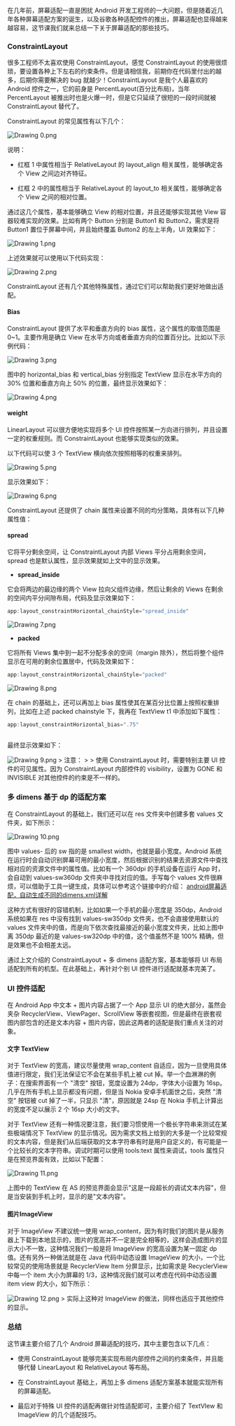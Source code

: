 在几年前，屏幕适配一直是困扰 Android 开发工程师的一大问题，但是随着近几年各种屏幕适配方案的诞生，以及谷歌各种适配控件的推出，屏幕适配也显得越来越容易，这节课我们就来总结一下关于屏幕适配的那些技巧。

### ConstraintLayout

很多工程师不太喜欢使用 ConstraintLayout，感觉 ConstraintLayout 的使用很烦琐，要设置各种上下左右的约束条件。但是请相信我，前期你在代码里付出的越多，后期你需要解决的 bug 就越少！ConstraintLayout 是我个人最喜欢的 Android 控件之一，它的前身是 PercentLayout(百分比布局)，当年 PercentLayout 被推出时也是火爆一时，但是它只延续了很短的一段时间就被 ConstraintLayout 替代了。

ConstraintLayout 的常见属性有以下几个：

<Image alt="Drawing 0.png" src="https://s0.lgstatic.com/i/image/M00/2E/14/CgqCHl8ER0-ANaZyAAHN9robYHc458.png"/>

说明：

* 红框 1 中属性相当于 RelativeLayout 的 layout_align 相关属性，能够确定各个 View 之间边对齐特征。

* 红框 2 中的属性相当于 RelativeLayout 的 layout_to 相关属性，能够确定各个 View 之间的相对位置。

通过这几个属性，基本能够确立 View 的相对位置，并且还能够实现其他 View 容器较难实现的效果。比如有两个 Button 分别是 Button1 和 Button2，需求是将 Button1 置位于屏幕中间，并且始终覆盖 Button2 的左上半角，UI 效果如下：

<Image alt="Drawing 1.png" src="https://s0.lgstatic.com/i/image/M00/2E/14/CgqCHl8ER4iAJpF2AAAi8OaOm8k002.png"/>

上述效果就可以使用以下代码实现：

<Image alt="Drawing 2.png" src="https://s0.lgstatic.com/i/image/M00/2E/09/Ciqc1F8ER5OAOgVWAAPSdoHNkXQ676.png"/>

ConstraintLayout 还有几个其他特殊属性，通过它们可以帮助我们更好地做出适配。

#### Bias

ConstraintLayout 提供了水平和垂直方向的 bias 属性，这个属性的取值范围是 0\~1。主要作用是确立 View 在水平方向或者垂直方向的位置百分比。比如以下示例代码：

<Image alt="Drawing 3.png" src="https://s0.lgstatic.com/i/image/M00/2E/09/Ciqc1F8ER5uAMIRxAAJTD6eBEJE983.png"/>

图中的 horizontal_bias 和 vertical_bias 分别指定 TextView 显示在水平方向的 30% 位置和垂直方向上 50% 的位置，最终显示效果如下：

<Image alt="Drawing 4.png" src="https://s0.lgstatic.com/i/image/M00/2E/14/CgqCHl8ER6SAWsnAAAAstbWlAxg123.png"/>

#### weight

LinearLayout 可以很方便地实现将多个 UI 控件按照某一方向进行排列，并且设置一定的权重规则。而 ConstraintLayout 也能够实现类似的效果。

以下代码可以使 3 个 TextView 横向依次按照相等的权重来排列。

<Image alt="Drawing 5.png" src="https://s0.lgstatic.com/i/image/M00/2E/14/CgqCHl8ER66ACC_tAANXA1pJemc381.png"/>

显示效果如下：

<Image alt="Drawing 6.png" src="https://s0.lgstatic.com/i/image/M00/2E/09/Ciqc1F8ER7WAaYnMAAAZnK_F_k8484.png"/>

ConstraintLayout 还提供了 chain 属性来设置不同的均分策略，具体有以下几种属性值：

#### spread

它将平分剩余空间，让 ConstraintLayout 内部 Views 平分占用剩余空间，spread 也是默认属性，显示效果就如上文中的显示效果。

* **spread_inside**

它会将两边的最边缘的两个 View 拉向父组件边缘，然后让剩余的 Views 在剩余的空间内平分间隙布局，代码及显示效果如下：

```js
app:layout_constraintHorizontal_chainStyle="spread_inside" 
```

<Image alt="Drawing 7.png" src="https://s0.lgstatic.com/i/image/M00/2E/15/CgqCHl8ESC6Ab3mZAAAZ1OHWxzs982.png"/>

* **packed**

它将所有 Views 集中到一起不分配多余的空间（margin 除外），然后将整个组件显示在可用的剩余位置居中，代码及效果如下：

```java
app:layout_constraintHorizontal_chainStyle="packed" 
```

<Image alt="Drawing 8.png" src="https://s0.lgstatic.com/i/image/M00/2E/09/Ciqc1F8ESEqADf1uAAAbkek1NMc770.png"/>

在 chain 的基础上，还可以再加上 bias 属性使其在某百分比位置上按照权重排列，比如在上述 packed chainstyle 下，我再在 TextView t1 中添加如下属性：

```java
app:layout_constraintHorizontal_bias=".75" 
```

```

```

最终显示效果如下：

<Image alt="Drawing 9.png" src="https://s0.lgstatic.com/i/image/M00/2E/15/CgqCHl8ESFmAOi1lAAAZeKbtjXw455.png"/>
> 注意：  
>
> 使用 ConstraintLayout 时，需要特别主要 UI 控件的可见属性。因为 ConstraintLayout 内部控件的 visibility，设置为 GONE 和 INVISIBLE 对其他控件的约束是不一样的。

### 多 dimens 基于 dp 的适配方案

在 ConstraintLayout 的基础上，我们还可以在 res 文件夹中创建多套 values 文件夹，如下所示：

<Image alt="Drawing 10.png" src="https://s0.lgstatic.com/i/image/M00/2E/15/CgqCHl8ESGiAKQJMAADlPulV000757.png"/>

图中 values- 后的 sw 指的是 smallest width，也就是最小宽度。Android 系统在运行时会自动识别屏幕可用的最小宽度，然后根据识别的结果去资源文件中查找相对应的资源文件中的属性值。比如有一个 360dpi 的手机设备在运行 App 时，会自动到 values-sw360dp 文件夹中寻找对应的值。手写每个 values 文件很麻烦，可以借助于工具一键生成，具体可以参考这个链接中的介绍： [android屏幕适配，自动生成不同的dimens.xml详解](https://blog.csdn.net/wolfking0608/article/details/79610431)

这种方式有很好的容错机制，比如如果一个手机的最小宽度是 350dp，Android 系统如果在 res 中没有找到 values-sw350dp 文件夹，也不会直接使用默认的 values 文件夹中的值，而是向下依次查找最接近的最小宽度文件夹，比如上图中离 350dp 最近的是 values-sw320dp 中的值，这个值虽然不是 100% 精确，但是效果也不会相差太远。

通过上文介绍的 ConstraintLayout + 多 dimens 适配方案，基本能够将 UI 布局适配到所有的机型。在此基础上，再针对个别 UI 控件进行适配就基本完美了。

### UI 控件适配

在 Android App 中文本 + 图片内容占据了一个 App 显示 UI 的绝大部分，虽然会夹杂 RecyclerView、ViewPager、ScrollView 等嵌套视图，但是最终在嵌套视图内部包含的还是文本内容 + 图片内容，因此这两者的适配是我们重点关注的对象。

#### 文字 TextView

对于 TextView 的宽高，建议尽量使用 wrap_content 自适应，因为一旦使用具体值进行限定，我们无法保证它不会在某些手机上被 cut 掉。举一个血淋淋的例子：在搜索界面有一个 "清空" 按钮，宽度设置为 24dp，字体大小设置为 16sp。几乎在所有手机上显示都没有问题，但是当 Nokia 安卓手机面世之后，突然 "清空" 按钮被 cut 掉了一半，只显示 "清"，原因就是 24sp 在 Nokia 手机上计算出的宽度不足以展示 2 个 16sp 大小的文字。

对于 TextView 还有一种情况要注意，我们要习惯使用一个极长字符串来测试在某些极端情况下 TextView 的显示情况。因为需求文档上给到的大多是一个比较常规的文本内容，但是我们从后端获取的文本字符串有时是用户自定义的，有可能是一个比较长的文本字符串。调试时期可以使用 tools:text 属性来调试，tools 属性只是在预览界面有效，比如以下配置：

<Image alt="Drawing 11.png" src="https://s0.lgstatic.com/i/image/M00/2E/0A/Ciqc1F8ESHWASh-xAAB96AYyKEU294.png"/>

上图中的 TextView 在 AS 的预览界面会显示"这是一段超长的调试文本内容"，但是当安装到手机上时，显示的是"文本内容"。

#### 图片ImageView

对于 ImageView 不建议统一使用 wrap_content，因为有时我们的图片是从服务器上下载到本地显示的，图片的宽高并不一定是完全相等的，这样会造成图片的显示大小不一致，这种情况我们一般是将 ImageView 的宽高设置为某一固定 dp 值。还有另外一种做法就是在 Java 代码中动态设置 ImageView 的大小，一个比较常见的使用场景就是 RecyclerView Item 分屏显示，比如需求是 RecyclerView 中每一个 item 大小为屏幕的 1/3，这种情况我们就可以考虑在代码中动态设置 item view 的大小，如下所示：

<Image alt="Drawing 12.png" src="https://s0.lgstatic.com/i/image/M00/2E/0A/Ciqc1F8ESH-AfEshAADopjF1-H4322.png"/>
> 实际上这种对 ImageView 的做法，同样也适应于其他控件的显示。

### 总结

这节课主要介绍了几个 Android 屏幕适配的技巧，其中主要包含以下几点：

* 使用 ConstraintLayout 能够完美实现布局内部控件之间的约束条件，并且能够代替 LinearLayout 和 RelativeLayout 等布局。

* 在 ConstraintLayout 基础上，再加上多 dimens 适配方案基本就能实现所有的屏幕适配。

* 最后对于特殊 UI 控件的适配再做针对性适配即可，主要介绍了 TextVIew 和 ImageView 的几个适配技巧。

